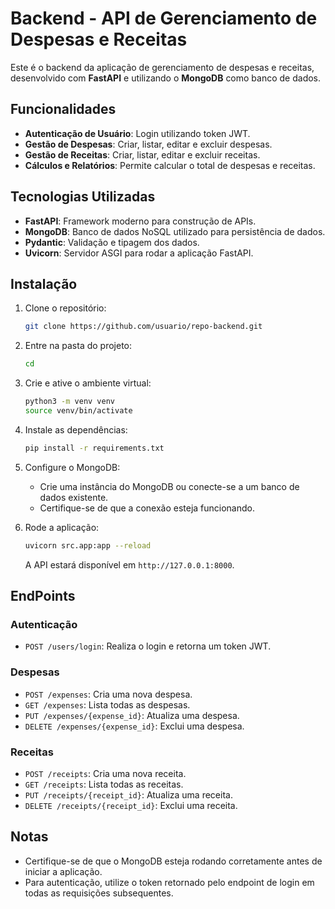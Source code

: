 
# Backend - API de Gerenciamento de Despesas e Receitas

Este é o backend da aplicação de gerenciamento de despesas e receitas, desenvolvido com **FastAPI** e utilizando o **MongoDB** como banco de dados.

## Funcionalidades

- **Autenticação de Usuário**: Login utilizando token JWT.
- **Gestão de Despesas**: Criar, listar, editar e excluir despesas.
- **Gestão de Receitas**: Criar, listar, editar e excluir receitas.
- **Cálculos e Relatórios**: Permite calcular o total de despesas e receitas.

## Tecnologias Utilizadas

- **FastAPI**: Framework moderno para construção de APIs.
- **MongoDB**: Banco de dados NoSQL utilizado para persistência de dados.
- **Pydantic**: Validação e tipagem dos dados.
- **Uvicorn**: Servidor ASGI para rodar a aplicação FastAPI.

## Instalação

1. Clone o repositório:
    ```bash
    git clone https://github.com/usuario/repo-backend.git
    ```

2. Entre na pasta do projeto:
    ```bash
    cd 
    ```

3. Crie e ative o ambiente virtual:
    ```bash
    python3 -m venv venv
    source venv/bin/activate
    ```

4. Instale as dependências:
    ```bash
    pip install -r requirements.txt
    ```

5. Configure o MongoDB:
    - Crie uma instância do MongoDB ou conecte-se a um banco de dados existente.
    - Certifique-se de que a conexão esteja funcionando.

6. Rode a aplicação:
    ```bash
    uvicorn src.app:app --reload
    ```

    A API estará disponível em `http://127.0.0.1:8000`.

## EndPoints

### Autenticação
- `POST /users/login`: Realiza o login e retorna um token JWT.

### Despesas
- `POST /expenses`: Cria uma nova despesa.
- `GET /expenses`: Lista todas as despesas.
- `PUT /expenses/{expense_id}`: Atualiza uma despesa.
- `DELETE /expenses/{expense_id}`: Exclui uma despesa.

### Receitas
- `POST /receipts`: Cria uma nova receita.
- `GET /receipts`: Lista todas as receitas.
- `PUT /receipts/{receipt_id}`: Atualiza uma receita.
- `DELETE /receipts/{receipt_id}`: Exclui uma receita.

## Notas
- Certifique-se de que o MongoDB esteja rodando corretamente antes de iniciar a aplicação.
- Para autenticação, utilize o token retornado pelo endpoint de login em todas as requisições subsequentes.
